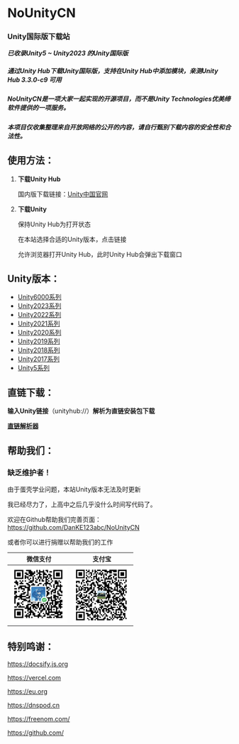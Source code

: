# NoUnityCN
### Unity国际版下载站

***已收录Unity5 ~ Unity2023 的Unity国际版***

##### 通过Unity Hub下载Unity国际版，支持在Unity Hub中添加模块，亲测Unity Hub 3.3.0-c9 可用

##### NoUnityCN是一项大家一起实现的开源项目，而不是Unity Technologies优美缔软件提供的一项服务。

##### 本项目仅收集整理来自开放网络的公开的内容，请自行甄别下载内容的安全性和合法性。

## 使用方法：

1. **下载Unity Hub**

   国内版下载链接：[Unity中国官网](https://unity.cn/releases)

2. **下载Unity**

   保持Unity Hub为打开状态

   在本站选择合适的Unity版本，点击链接

   允许浏览器打开Unity Hub，此时Unity Hub会弹出下载窗口

## Unity版本：

- [Unity6000系列](Unity/Unity6000/index)
- [Unity2023系列](Unity/Unity2023/index)
- [Unity2022系列](Unity/Unity2022/index)
- [Unity2021系列](Unity/Unity2021/index)
- [Unity2020系列](Unity/Unity2020/index)
- [Unity2019系列](Unity/Unity2019/index)
- [Unity2018系列](Unity/Unity2018/index)
- [Unity2017系列](Unity/Unity2017/index)
- [Unity5系列](Unity/Unity5/index)

## 直链下载：

**输入Unity链接**（unityhub://）**解析为直链安装包下载**

**[直链解析器](download.iframe.html)**

## 帮助我们：

### 缺乏维护者！
   由于蛋壳学业问题，本站Unity版本无法及时更新

   我已经尽力了，上高中之后几乎没什么时间写代码了。

   欢迎在Github帮助我们完善页面：https://github.com/DanKE123abc/NoUnityCN

   或者你可以进行捐赠以帮助我们的工作

| 微信支付                  | 支付宝                   |
| ------------------------- | ------------------------ |
| ![微信支付](.\css\wx.png) | ![支付宝](.\css\zfb.jpg) |



## 特别鸣谢：

https://docsify.js.org

https://vercel.com

https://eu.org

https://dnspod.cn

https://freenom.com/


https://github.com/